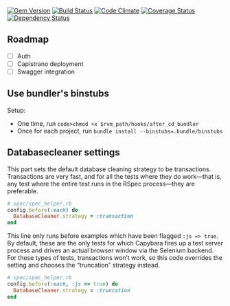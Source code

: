 [![Gem Version](https://badge.fury.io/rb/howmany-backend.svg)](http://badge.fury.io/rb/howmany-backend)
[![Build Status](https://travis-ci.org/dsaenztagarro/howmany-backend.png)](https://travis-ci.org/dsaenztagarro/howmany-backend)
[![Code Climate](https://codeclimate.com/github/dsaenztagarro/howmany-backend/badges/gpa.svg)](https://codeclimate.com/github/dsaenztagarro/howmany-backend)
[![Coverage Status](https://coveralls.io/repos/dsaenztagarro/howmany-backend/badge.png?branch=master)](https://coveralls.io/r/dsaenztagarro/howmany-backend?branch=master)
[![Dependency Status](https://gemnasium.com/dsaenztagarro/howmany-backend.svg)](https://gemnasium.com/dsaenztagarro/howmany-backend)

## Roadmap

- [ ] Auth
- [ ] Capistrano deployment
- [ ] Swagger integration

## Use bundler's binstubs

Setup:

- One time, run `code>chmod +x $rvm_path/hooks/after_cd_bundler`
- Once for each project, run `bundle install --binstubs=.bundle/binstubs`

## Databasecleaner settings

This part sets the default database cleaning strategy to be transactions.
Transactions are very fast, and for all the tests where they do work—that
is, any test where the entire test runs in the RSpec process—they are
preferable.

```ruby
# spec/spec_helper.rb
config.before(:each) do
  DatabaseCleaner.strategy = :transaction
end
```

This line only runs before examples which have been flagged `:js => true`. By
default, these are the only tests for which Capybara fires up a test server
process and drives an actual browser window via the Selenium backend. For
these types of tests, transactions won’t work, so this code overrides the
setting and chooses the “truncation” strategy instead.  

```ruby
# spec/spec_helper.rb
config.before(:each, :js => true) do
  DatabaseCleaner.strategy = :truncation
end
```